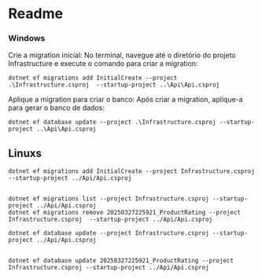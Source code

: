 # Readme


### Windows

Crie a migration inicial: No terminal, navegue até o diretório do projeto Infrastructure e execute o comando para criar a migration:
```
dotnet ef migrations add InitialCreate --project .\Infrastructure.csproj  --startup-project ..\Api\Api.csproj
```

Aplique a migration para criar o banco: Após criar a migration, aplique-a para gerar o banco de dados:
```
dotnet ef database update --project .\Infrastructure.csproj --startup-project ..\Api\Api.csproj
```


## Linuxs

```
dotnet ef migrations add InitialCreate --project Infrastructure.csproj  --startup-project ../Api/Api.csproj


dotnet ef migrations list --project Infrastructure.csproj --startup-project ../Api/Api.csproj
dotnet ef migrations remove 20250327225921_ProductRating --project Infrastructure.csproj  --startup-project ../Api/Api.csproj
```

```
dotnet ef database update --project Infrastructure.csproj --startup-project ../Api/Api.csproj


dotnet ef database update 20250327225921_ProductRating --project Infrastructure.csproj --startup-project ../Api/Api.csproj
```
